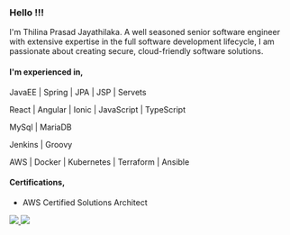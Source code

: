 ### Hello !!!
I'm Thilina Prasad Jayathilaka. A well seasoned senior software engineer with extensive expertise in the full software development lifecycle, I am passionate about creating secure, cloud-friendly software solutions.

#### I'm experienced in,
JavaEE | Spring | JPA | JSP | Servets

React | Angular | Ionic | JavaScript | TypeScript

MySql | MariaDB

Jenkins | Groovy

AWS | Docker | Kubernetes | Terraform | Ansible

#### Certifications,
- AWS Certified Solutions Architect

<a href="https://www.linkedin.com/in/thilinaprasad" target="_blank">
  <img src="https://img.shields.io/badge/-Thilina%20Jayathilaka-blue?style=flat-square&logo=Linkedin&logoColor=white">
</a>

<a href="mailto:thilinajayathilaka.official@gmail.com" target="_blank">
  <img src="https://img.shields.io/badge/-thilinajayathilaka.official@gmail.com-c14438?style=flat-square&logo=Gmail&logoColor=white">
</a>
